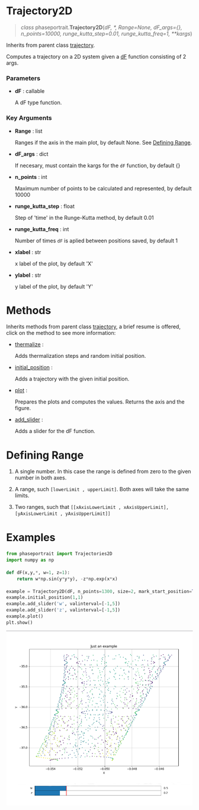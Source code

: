 # Trajectory2D
> *class* phaseportrait.**Trajectory2D**(*dF, \*, Range=None, dF_args={}, n_points=10000, runge_kutta_step=0.01, runge_kutta_freq=1, \*\*kargs*)

Inherits from parent class [trajectory](trajectory.md).

Computes a trajectory on a 2D system given a [dF](dFfunction.md) function consisting of 2 args.


### **Parameters**

* **dF** : callable

    A dF type function.

### **Key Arguments**

* **Range** : list

    Ranges if the axis in the main plot, by default None. See [Defining Range](#defining-range).

* **dF_args** : dict

    If necesary, must contain the kargs for the `dF` function, by default {}

* **n_points** : int

    Maximum number of points to be calculated and represented, by default 10000

* **runge_kutta_step** : float

    Step of 'time' in the Runge-Kutta method, by default 0.01

* **runge_kutta_freq** : int

    Number of times `dF` is aplied between positions saved, by default 1

* **xlabel** : str

    x label of the plot, by default 'X'

* **ylabel** : str

    y label of the plot, by default 'Y'

# Methods

Inherits methods from parent class [trajectory](trajectory.md), a brief resume is offered, click on the method to see more information:

* [thermalize](../trajectory/#methods) :

    Adds thermalization steps and random initial position.
        
* [initial_position](../trajectory/#methods) :

    Adds a trajectory with the given initial position.
    
* [plot](../trajectory/#methods) : 

    Prepares the plots and computes the values. 
    Returns the axis and the figure.
    
* [add_slider](../trajectory/#methods) :

    Adds a slider for the dF function.

# Defining Range

1. A single number. In this case the range is defined from zero to the given number in both axes.

2. A range, such `[lowerLimit , upperLimit]`.  Both axes will take the same limits.

3. Two ranges, such that `[[xAxisLowerLimit , xAxisUpperLimit], [yAxisLowerLimit , yAxisUpperLimit]]`

# Examples
```python
from phaseportrait import Trajectories2D
import numpy as np

def dF(x,y,*, w=1, z=1):
    return w*np.sin(y*y*y), -z*np.exp(x*x)

example = Trajectory2D(dF, n_points=1300, size=2, mark_start_position=True, Title='Just an example')
example.initial_position(1,1)
example.add_slider('w', valinterval=[-1,5])
example.add_slider('z', valinterval=[-1,5])
example.plot()
plt.show()

```
![image](imgs/trj2d_example.png)